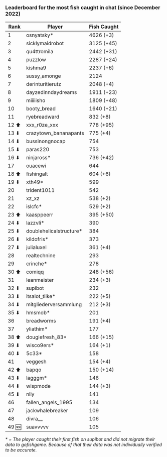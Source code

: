 ### Leaderboard for the most fish caught in chat (since December 2022)

| Rank | Player | Fish Caught |
|------|--------|-------------|
| 1 | osnyatsky* | 4626 (+3) |
| 2 | sicklymaidrobot | 3125 (+45) |
| 3 | qu4ttromila | 2442 (+31) |
| 4 | puzzlow | 2287 (+24) |
| 5 | kishma9 | 2237 (+6) |
| 6 | sussy_amonge | 2124 |
| 7 | derinturitierutz | 2048 (+4) |
| 8 | dayzedinndaydreams | 1911 (+23) |
| 9 | miiiiisho | 1809 (+48) |
| 10 | booty_bread | 1640 (+21) |
| 11 | ryebreadward | 832 (+8) |
| 12 ⬆| xxx_r0ze_xxx | 778 (+95) |
| 13 ⬇| crazytown_bananapants | 775 (+4) |
| 14 ⬇| bussinongnocap | 754 |
| 15 ⬇| paras220 | 753 |
| 16 ⬇| ninjaross* | 736 (+42) |
| 17 | ouacewi | 644 |
| 18 ⬆| fishingalt | 604 (+6) |
| 19 ⬇| xth49* | 599 |
| 20 | trident1011 | 542 |
| 21 | xz_xz | 538 (+2) |
| 22 | islcfc* | 529 (+2) |
| 23 ⬆| kaasppeerr | 395 (+50) |
| 24 ⬇| lazzvli* | 390 |
| 25 ⬇| doublehelicalstructure* | 384 |
| 26 ⬇| kildofris* | 373 |
| 27 ⬇| julialuxel | 361 (+4) |
| 28 | realtechnine | 293 |
| 29 | crinche* | 278 |
| 30 ⬆| comiqq | 248 (+56) |
| 31 | leanmeister | 234 (+3) |
| 32 ⬇| supibot | 232 |
| 33 ⬇| itsalot_tlike* | 222 (+5) |
| 34 ⬇| mitgliederversammlung | 212 (+3) |
| 35 ⬇| hmsmob* | 201 |
| 36 | breadworms | 191 (+4) |
| 37 | yliathim* | 177 |
| 38 ⬆| dougiefresh_83* | 166 (+15) |
| 39 ⬇| wisco9ers* | 164 (+1) |
| 40 ⬇| 5c33* | 158 |
| 41 | veggesh | 154 (+4) |
| 42 ⬆| bapqo | 150 (+14) |
| 43 ⬇| lagggm* | 146 |
| 44 ⬇| wispmode | 144 (+3) |
| 45 ⬇| niiy | 141 |
| 46 | fallen_angels_1995 | 134 |
| 47 | jackwhalebreaker | 109 |
| 48 | divra__ | 106 |
| 49 🆕| suavvvvv | 105 |

_* = The player caught their first fish on supibot and did not migrate their data to gofishgame. Because of that their data was not individually verified to be accurate._
